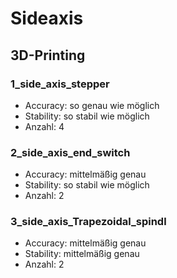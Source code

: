 # Sideaxis

## 3D-Printing

### 1_side_axis_stepper
 - Accuracy: so genau wie möglich
 - Stability: so stabil wie möglich
 - Anzahl: 4

### 2_side_axis_end_switch
 - Accuracy: mittelmäßig genau
 - Stability: so stabil wie möglich
 - Anzahl: 2

### 3_side_axis_Trapezoidal_spindl
 - Accuracy: mittelmäßig genau
 - Stability: mittelmäßig genau
 - Anzahl: 2
